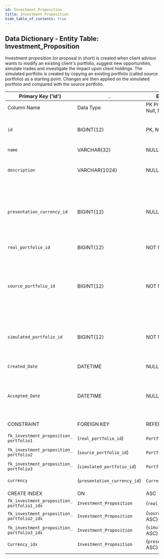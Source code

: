 ```yaml
---
id: Investment_Proposition
title: Investment Proposition
hide_table_of_contents: true
---
```


## Data Dictionary - Entity Table: Investment_Proposition

Investment proposition (or proposal in short) is created when client advisor wants to modify an existing client's portfolio, suggest new opportunities, simulate trades and investigate the impact upon client holdings. 
The simulated portfolio is created by copying an existing portfolio (called source portfolio) as a starting point. 
Changes are then applied on the simulated portfolio and compared with the source portfolio.

| Primary Key ('id')|.|ENGINE = InnoDB|.|.|
|---|---|---|---|---|
|Column Name|Data Type|PK Primary Key, NN-Not Null, Null|Example|Comments|
||
|`id`|BIGINT(12)|PK, NN|1|PrimaryKey-ID, Not Null (auto creates)|
|`name`|VARCHAR(32)|NULL|epam|Name of the proposal|
|`description`|VARCHAR(1024)|NULL|increase exposure to tech stocks|Short proposal description|
|`presentation_currency_id`|BIGINT(12)|NULL|1|This is the currency in which proposal is presented to the client. See Currency Table|
|`real_portfolio_id`|BIGINT(12)|NOT NULL|1|Actual portfolio id|
|`source_portfolio_id`|BIGINT(12)|NOT NULL|2|Parent portfolio id that is copied and used as a starting point for new simulated portfolio|
|`simulated_portfolio_id`|BIGINT(12)|NOT NULL|3|Simulated portfolio id that contains this investment proposition|
|`Created_Date`|DATETIME|NULL|1/1/2020  12:30:00 PM|Date when proposal was created|
|`Accepted_Date`|DATETIME|NULL|10/1/2020  12:30:00 PM|Date when proposal was accepted / approved by the client|
||
|CONSTRAINT|FOREIGN KEY|REFERENCES|ON DELETE|ON UPDATE|
|`fk_investment_proposition_ portfolio1`| (`real_portfolio_id`)|`Portfolio` (`id`)| NO ACTION|NO ACTION|
|`fk_investment_proposition_ portfolio2`|(`source_portfolio_id`)|`Portfolio` (`id`)| NO ACTION|NO ACTION|
|`fk_investment_proposition_ portfolio3`|(`simulated_portfolio_id`)|`Portfolio` (`id`)| NO ACTION|NO ACTION|
|`currency`|(`presentation_currency_id`)|`Currency` (`id`)| NO ACTION|NO ACTION|
||
|CREATE INDEX|ON|ASC|VISIBLE|.|
|`fk_investment_proposition_ portfolio1_idx`|`Investment_Proposition`| (`real_portfolio_id` ASC)| VISIBLE|.|
|`fk_investment_proposition_ portfolio2_idx`|`Investment_Proposition`| (`source_portfolio_id` ASC)| VISIBLE|.|
|`fk_investment_proposition_ portfolio3_idx`|`Investment_Proposition`| (`simulated_portfolio_id` ASC) | VISIBLE|.|
|`Currency_idx`|`Investment_Proposition`| (`presentation_currency_id` ASC) | VISIBLE|.|
||
